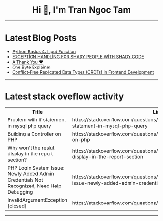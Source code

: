 <h1 align="center">Hi 👋, I'm Tran Ngoc Tam</h1>

---

# Latest Blog Posts 
<!-- BLOG-POST-LIST:START -->
- [Python Basics 4: Input Function](https://dev.to/coderanger08/python-basics-4-input-function-5e94)
- [EXCEPTİON HANDLİNG FOR SHADY PEOPLE WİTH SHADY CODE](https://dev.to/kerkg/exception-handling-for-shady-people-with-shady-code-40pl)
- [A Thank You ❤️](https://dev.to/magnificode/a-thank-you-3od1)
- [One Byte Explainer](https://dev.to/danny_monyela_df495ca7abc/one-byte-explainer-2kn4)
- [Conflict-Free Replicated Data Types &lpar;CRDTs&rpar; in Frontend Development](https://dev.to/syedmuhammadaliraza/conflict-free-replicated-data-types-crdts-in-frontend-development-4nh3)
<!-- BLOG-POST-LIST:END -->

---

# Latest stack oveflow activity
<table>
  <tr><th>Title</th><th>Link</th></tr>
  <!-- STACKOVERFLOW:START --><tr><td>Problem with if statement in mysql php query</td><td>https://stackoverflow.com/questions/78639653/problem-with-if-statement-in-mysql-php-query</td></tr><tr><td>Building a Controller on PHP</td><td>https://stackoverflow.com/questions/78639644/building-a-controller-on-php</td></tr><tr><td>Why won&#39;t the reslut display in the report section?</td><td>https://stackoverflow.com/questions/78639596/why-wont-the-reslut-display-in-the-report-section</td></tr><tr><td>PHP Login System Issue: Newly Added Admin Credentials Not Recognized, Need Help Debugging</td><td>https://stackoverflow.com/questions/78639280/php-login-system-issue-newly-added-admin-credentials-not-recognized-need-help</td></tr><tr><td>InvalidArgumentException [closed]</td><td>https://stackoverflow.com/questions/78639234/invalidargumentexception</td></tr><!-- STACKOVERFLOW:END -->
</table>

---


